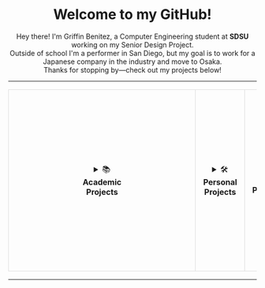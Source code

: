 <div align="center">
  <h1>Welcome to my GitHub!</h1>
  <p>
    Hey there! I'm Griffin Benitez, a Computer Engineering student at <b>SDSU</b> working on my Senior Design Project.
    <br>
    Outside of school I'm a performer in San Diego, but my goal is to work for a Japanese company in the industry and move to Osaka.
    <br>
    Thanks for stopping by—check out my projects below!
  </p>
</div>

---

<div align="center">
  <table>
    <tr>
      <td align="center" style="padding: 150px; border: 1px solid #ddd; border-radius: 10px;">
        <details>
          <summary>📚 <b>Academic Projects</b></summary>
          <ul>
            <li><a href="https://www.youtube.com/watch?v=dQw4w9WgXcQ">MIPS Assembly Game</a></li>
            <li><a href="https://www.youtube.com/watch?v=dQw4w9WgXcQ">Magnetometer Instrument</a></li>
            <li><a href="https://www.youtube.com/watch?v=dQw4w9WgXcQ">Senior Design</a></li>
          </ul>
        </details>
      </td>
      <td align="center" style="padding: 15px; border: 1px solid #ddd; border-radius: 10px;">
        <details>
          <summary>🛠 <b>Personal Projects</b></summary>
          <ul>
            <li><a href="https://www.youtube.com/watch?v=dQw4w9WgXcQ">Controller to Desktop</a></li>
            <li><a href="https://www.youtube.com/watch?v=dQw4w9WgXcQ">Alarm-Activated Light System</a></li>
          </ul>
        </details>
      </td>
      <td align="center" style="padding: 15px; border: 1px solid #ddd; border-radius: 10px;">
        <details>
          <summary>💼 <b>Work Projects</b></summary>
          <ul>
            <li><a href="https://www.youtube.com/watch?v=dQw4w9WgXcQ">Performer Sign-Up App/Web</a></li>
            <li><a href="https://www.youtube.com/watch?v=dQw4w9WgXcQ">TBD</a></li>
          </ul>
        </details>
      </td>
    </tr>
  </table>
</div>

---

<br><br><br><br><br><br><br><br><br><br><br><br><br><br><br><br><br><br><br><br><br><br><br><br><br><br><br><br><br><br><br><br><br><br><br><br><br><br><br><br><br><br><br><br><br><br><br><br><br><br><br><br><br><br><br><br><br><br><br><br><br><br><br><br><br><br><br><br><br><br><br><br><br><br><br><br><br><br><br><br><br><br><br><br><br><br><br><br><br><br><br><br><br><br><br><br><br><br>
<br><br><br><br><br><br><br><br><br><br><br><br><br><br><br><br><br><br><br><br><br><br><br><br><br><br><br><br><br><br><br><br><br><br><br><br><br><br><br><br><br><br><br><br><br><br><br><br><br><br><br><br><br><br><br><br><br><br><br><br><br><br><br><br><br><br><br><br><br><br><br><br><br><br><br><br><br><br><br><br><br><br><br><br><br><br><br><br><br><br><br><br><br><br><br><br><br><br>

<div align="center" style="margin-top: 30px;">
  🎵 *"Never gonna give you up, never gonna let you down..."* 🎵
</div>

